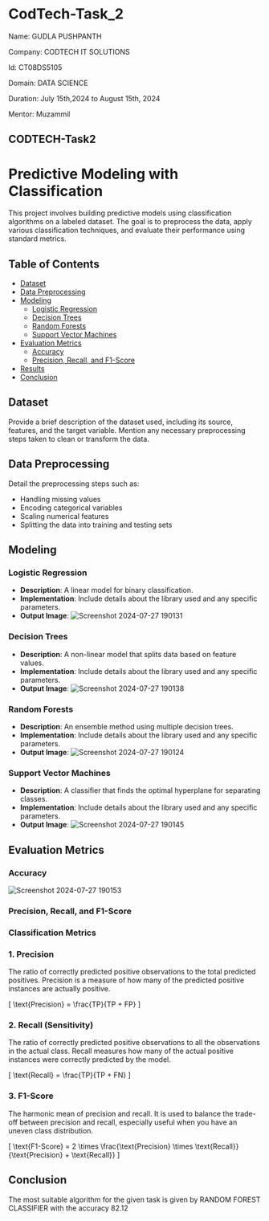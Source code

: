 # CodTech-Task_2

Name: GUDLA PUSHPANTH

Company: CODTECH IT SOLUTIONS

Id: CT08DS5105

Domain: DATA SCIENCE

Duration: July 15th,2024 to August 15th, 2024

Mentor: Muzammil


## CODTECH-Task2
# Predictive Modeling with Classification

This project involves building predictive models using classification algorithms on a labeled dataset. The goal is to preprocess the data, apply various classification techniques, and evaluate their performance using standard metrics.

## Table of Contents
- [Dataset](#dataset)
- [Data Preprocessing](#data-preprocessing)
- [Modeling](#modeling)
  - [Logistic Regression](#logistic-regression)
  - [Decision Trees](#decision-trees)
  - [Random Forests](#random-forests)
  - [Support Vector Machines](#support-vector-machines)
- [Evaluation Metrics](#evaluation-metrics)
  - [Accuracy](#accuracy)
  - [Precision, Recall, and F1-Score](#precision-recall-and-f1-score)
- [Results](#results)
- [Conclusion](#conclusion)

## Dataset
Provide a brief description of the dataset used, including its source, features, and the target variable. Mention any necessary preprocessing steps taken to clean or transform the data.

## Data Preprocessing
Detail the preprocessing steps such as:
- Handling missing values
- Encoding categorical variables
- Scaling numerical features
- Splitting the data into training and testing sets

## Modeling
### Logistic Regression
- **Description**: A linear model for binary classification.
- **Implementation**: Include details about the library used and any specific parameters.
- **Output Image**: ![Screenshot 2024-07-27 190131](https://github.com/user-attachments/assets/5a6a5354-104a-4e6a-8120-3df1a9115de1)

### Decision Trees
- **Description**: A non-linear model that splits data based on feature values.
- **Implementation**: Include details about the library used and any specific parameters.
- **Output Image**: ![Screenshot 2024-07-27 190138](https://github.com/user-attachments/assets/5f647886-3016-4cf3-b013-362b6a0dfe96)


### Random Forests
- **Description**: An ensemble method using multiple decision trees.
- **Implementation**: Include details about the library used and any specific parameters.
- **Output Image**: ![Screenshot 2024-07-27 190124](https://github.com/user-attachments/assets/b9e4657a-4b33-49b4-a80e-08e38499dca6)


### Support Vector Machines
- **Description**: A classifier that finds the optimal hyperplane for separating classes.
- **Implementation**: Include details about the library used and any specific parameters.
- **Output Image**: ![Screenshot 2024-07-27 190145](https://github.com/user-attachments/assets/0a0b2aab-d9eb-443c-9326-b2f58d47ca92)


## Evaluation Metrics
### Accuracy
![Screenshot 2024-07-27 190153](https://github.com/user-attachments/assets/d700bf07-43a6-4ed5-9a32-6c87eb087741)


### Precision, Recall, and F1-Score
### Classification Metrics

### 1. Precision
The ratio of correctly predicted positive observations to the total predicted positives. Precision is a measure of how many of the predicted positive instances are actually positive.

\[
\text{Precision} = \frac{TP}{TP + FP}
\]

### 2. Recall (Sensitivity)
The ratio of correctly predicted positive observations to all the observations in the actual class. Recall measures how many of the actual positive instances were correctly predicted by the model.

\[
\text{Recall} = \frac{TP}{TP + FN}
\]

### 3. F1-Score
The harmonic mean of precision and recall. It is used to balance the trade-off between precision and recall, especially useful when you have an uneven class distribution.

\[
\text{F1-Score} = 2 \times \frac{\text{Precision} \times \text{Recall}}{\text{Precision} + \text{Recall}}
\]

## Conclusion
The most suitable algorithm for the given task is given by RANDOM FOREST CLASSIFIER with the accuracy 82.12
